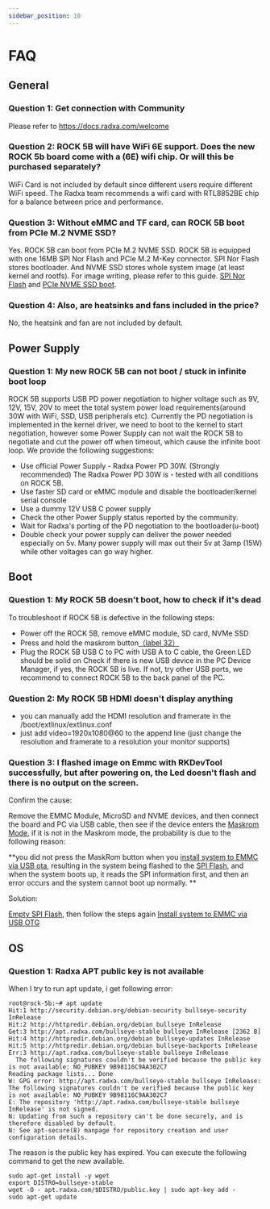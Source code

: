 ```yaml
---
sidebar_position: 10
---
```


# FAQ

## General

### Question 1: Get connection with Community

Please refer to https://docs.radxa.com/welcome

### Question 2: ROCK 5B will have WiFi 6E support. Does the new ROCK 5b board come with a (6E) wifi chip. Or will this be purchased separately?

WiFi Card is not included by default since different users require different WiFi speed. The Radxa team recommends a wifi card with RTL8852BE chip for a balance between price and performance.

### Question 3: Without eMMC and TF card, can ROCK 5B boot from PCIe M.2 NVME SSD?

Yes. ROCK 5B can boot from PCIe M.2 NVME SSD.
ROCK 5B is equipped with one 16MB SPI Nor Flash and PCIe M.2 M-Key connector.
SPI Nor Flash stores bootloader. And NVME SSD stores whole system image (at least kernel and rootfs).
For image writing, please refer to this guide. [SPI Nor Flash](./low-level-dev/bootloader_spi_flash) and [PCIe NVME SSD boot](./low-level-dev/install-os-on-nvme).

### Question 4: Also, are heatsinks and fans included in the price?

No, the heatsink and fan are not included by default.

## Power Supply

### Question 1: My new ROCK 5B can not boot / stuck in infinite boot loop

ROCK 5B supports USB PD power negotiation to higher voltage such as 9V, 12V, 15V, 20V to meet the total system power load requirements(around 30W with WiFi, SSD, USB peripherals etc). Currently the PD negotiation is implemented in the kernel driver, we need to boot to the kernel to start negotiation, however some Power Supply can not wait the ROCK 5B to negotiate and cut the power off when timeout, which cause the infinite boot loop. We provide the following suggestions:

- Use official Power Supply - Radxa Power PD 30W. (Strongly recommended) The Radxa Power PD 30W is - tested with all conditions on ROCK 5B.
- Use faster SD card or eMMC module and disable the bootloader/kernel serial console
- Use a dummy 12V USB C power supply
- Check the other Power Supply status reported by the community.
- Wait for Radxa's porting of the PD negotiation to the bootloader(u-boot)
- Double check your power supply can deliver the power needed especially on 5v. Many power supply will max out their 5v at 3amp (15W) while other voltages can go way higher.

## Boot

### Question 1: My ROCK 5B doesn't boot, how to check if it's dead

To troubleshoot if ROCK 5B is defective in the following steps:

- Power off the ROCK 5B, remove eMMC module, SD card, NVMe SSD
- Press and hold the maskrom button[（label 32）](./hardware-design/hardware-interface)
- Plug the ROCK 5B USB C to PC with USB A to C cable, the Green LED should be solid on
  Check if there is new USB device in the PC Device Manager, if yes, the ROCK 5B is live. If not, try other USB ports, we recommend to connect ROCK 5B to the back panel of the PC.

### Question 2: My ROCK 5B HDMI doesn't display anything

- you can manually add the HDMI resolution and framerate in the /boot/extlinux/extlinux.conf
- just add video=1920x1080@60 to the append line (just change the resolution and framerate to a resolution your monitor supports)

### Question 3: I flashed image on Emmc with RKDevTool successfully, but after powering on, the Led doesn't flash and there is no output on the screen.

Confirm the cause:

Remove the EMMC Module, MicroSD and NVME devices, and then connect the board and PC via USB cable, then see if the device enters the [Maskrom Mode](./low-level-dev/maskrom.md), if it is not in the Maskrom mode, the probability is due to the following reason:

**you did not press the MaskRom button when you [install system to EMMC via USB ota](./low-level-dev/install-os-on-emmc-from-usb-otg.md), resulting in the system being flashed to the [SPI Flash](README.md), and when the system boots up, it reads the SPI information first, and then an error occurs and the system cannot boot up normally. **

Solution:

[Empty SPI Flash](./low-level-dev/erase-spi-from-usb-otg.md), then follow the steps again [Install system to EMMC via USB OTG](./low-level-dev/install-os-on-emmc-from-usb-otg.md)

## OS

### Question 1: Radxa APT public key is not available

When I try to run apt update, i get following error:

```
root@rock-5b:~# apt update
Hit:1 http://security.debian.org/debian-security bullseye-security InRelease
Hit:2 http://httpredir.debian.org/debian bullseye InRelease
Get:3 http://apt.radxa.com/bullseye-stable bullseye InRelease [2362 B]
Hit:4 http://httpredir.debian.org/debian bullseye-updates InRelease
Hit:5 http://httpredir.debian.org/debian bullseye-backports InRelease
Err:3 http://apt.radxa.com/bullseye-stable bullseye InRelease
  The following signatures couldn't be verified because the public key is not available: NO_PUBKEY 9B98116C9AA302C7
Reading package lists... Done
W: GPG error: http://apt.radxa.com/bullseye-stable bullseye InRelease: The following signatures couldn't be verified because the public key is not available: NO_PUBKEY 9B98116C9AA302C7
E: The repository 'http://apt.radxa.com/bullseye-stable bullseye InRelease' is not signed.
N: Updating from such a repository can't be done securely, and is therefore disabled by default.
N: See apt-secure(8) manpage for repository creation and user configuration details.
```

The reason is the public key has expired. You can execute the following command to get the new available.

```
sudo apt-get install -y wget
export DISTRO=bullseye-stable
wget -O - apt.radxa.com/$DISTRO/public.key | sudo apt-key add -
sudo apt-get update
```
